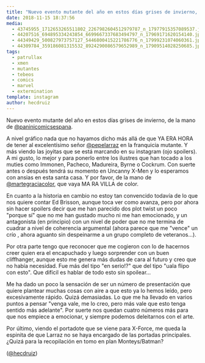 ```yaml
---
title: "Nuevo evento mutante del año en estos días grises de invierno, de la mano de @paninicomicsespana"
date: 2018-11-15 18:37:56
media: 
  - 43745955_1712653265511802_2267982604512979787_n_17977915357089537.jpg
  - 44207516_694895334243854_6699667337683494797_n_17969171620154140.jpg
  - 44349429_500827973757127_5446800415221786776_n_17999231074060361.jpg
  - 44309784_359186081315532_8924290086579652989_n_17909514028250685.jpg
tags: 
  - patrullax
  - xmen
  - mutantes
  - tebeos
  - comics
  - marvel
  - extermination
template: instagram
author: hecdruiz
---
```


Nuevo evento mutante del año en estos días grises de invierno, de la mano de [@paninicomicsespana](https://instagram.com/paninicomicsespana).


A nivel gráfico nada que no hayamos dicho más allá de que YA ERA HORA de tener al excelentísimo señor [@pepelarraz](https://instagram.com/pepelarraz) en la franquicia mutante. Y más viendo las joyitas que se está marcando en su instagram (ojo spoilers). A mi gusto, lo mejor y para ponerlo entre los ilustres que han tocado a los muties como Immonen, Pacheco, Madureira, Byrne o Cockrum. Con suerte antes o después tendrá su momento en Uncanny X-Men y lo esperamos con ansias en esta santa casa. Y por favor, de la mano de [@martegraciacolor](https://instagram.com/martegraciacolor), que vaya MA RA VILLA de color.


En cuanto a la historia en cambio no estoy tan convencido todavía de lo que nos quiere contar Ed Brisson, aunque toca ver como avanza, pero por ahora sin hacer spoilers decir que me han parecido dos plot twist un poco "porque sí" que no me han gustado mucho ni me han emocionado, y un antagonista (en principio) con un nivel de poder que no me termina de cuadrar a nivel de coherencia argumental (ahora parece que me "vence" un crío , ahora aguanto sin despeinarme a un grupo completo de veteranos...).


Por otra parte tengo que reconocer que me cogieron con lo de hacernos creer quien era el encapuchado y luego sorprender con un buen cliffhanger, aunque esto me genera más dudas de cara al futuro y creo que no había necesidad. Fue más del tipo "en serio!?" que del tipo "uala flipo con esto". Que difícil es hablar de todo esto sin spoilear...


Me ha dado un poco la sensación de ser un número de presentación que quiere plantear muchas cosas con aire a que esto ya lo hemos leído, pero excesivamente rápido. Quizá demasiadas. Lo que me ha llevado en varios puntos a pensar "venga vale, me lo creo, pero más vale que esto tenga sentido más adelante". Por suerte nos quedan cuatro números más para que nos empiece a emocionar, y siempre podemos deleitarnos con el arte.


Por último, viendo el portadote que se viene para X-Force, me queda la espinita de que Larraz no se haya encargado de las portadas principales. ¿Quizá para la recopilación en tomo en plan Monteys/Batman?


([@hecdruiz](https://instagram.com/hecdruiz))



